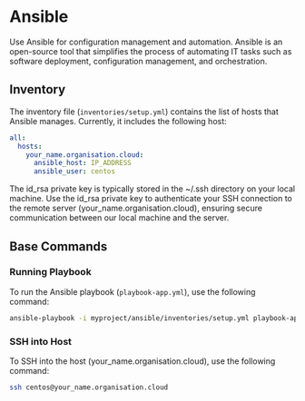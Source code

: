 # Ansible

Use Ansible for configuration management and automation. Ansible is an open-source tool that simplifies the process of automating IT tasks such as software deployment, configuration management, and orchestration.

## Inventory

The inventory file (`inventories/setup.yml`) contains the list of hosts that Ansible manages. Currently, it includes the following host:

```yaml
all:
  hosts:
    your_name.organisation.cloud:
      ansible_host: IP_ADDRESS
      ansible_user: centos
```
The id_rsa private key is typically stored in the ~/.ssh directory on your local machine. Use the id_rsa private key to authenticate your SSH connection to the remote server (your_name.organisation.cloud), ensuring secure communication between our local machine and the server.

## Base Commands

### Running Playbook

To run the Ansible playbook (`playbook-app.yml`), use the following command:

```bash
ansible-playbook -i myproject/ansible/inventories/setup.yml playbook-app.yml
```

### SSH into Host
To SSH into the host (your_name.organisation.cloud), use the following command:

```bash
ssh centos@your_name.organisation.cloud
```